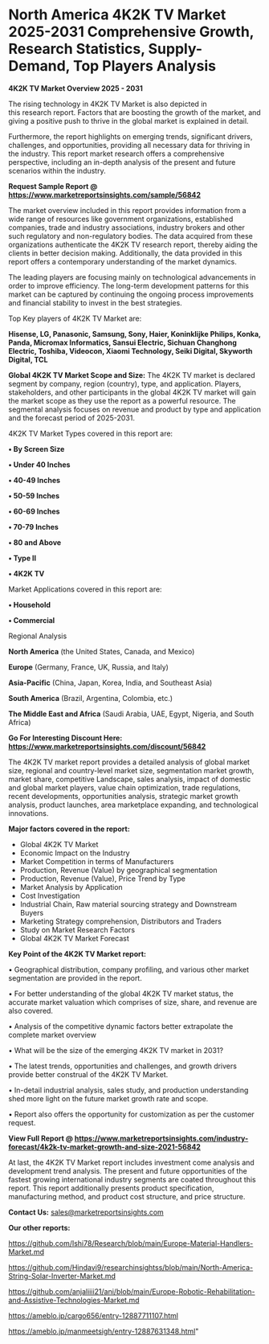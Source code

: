 # North America 4K2K TV Market 2025-2031 Comprehensive Growth, Research Statistics, Supply-Demand,  Top Players Analysis

<Strong> 4K2K TV Market Overview 2025 - 2031</strong>

The rising technology in 4K2K TV Market is also depicted in this research report. Factors that are boosting the growth of the market, and giving a positive push to thrive in the global market is explained in detail.

Furthermore, the report highlights on emerging trends, significant drivers, challenges, and opportunities, providing all necessary data for thriving in the industry. This report market research offers a comprehensive perspective, including an in-depth analysis of the present and future scenarios within the industry.

<strong>Request Sample Report @ <a href=https://www.marketreportsinsights.com/sample/56842>https://www.marketreportsinsights.com/sample/56842</a></strong>

The market overview included in this report provides information from a wide range of resources like government organizations, established companies, trade and industry associations, industry brokers and other such regulatory and non-regulatory bodies. The data acquired from these organizations authenticate the 4K2K TV research report, thereby aiding the clients in better decision making. Additionally, the data provided in this report offers a contemporary understanding of the market dynamics.

The leading players are focusing mainly on technological advancements in order to improve efficiency. The long-term development patterns for this market can be captured by continuing the ongoing process improvements and financial stability to invest in the best strategies.

Top Key players of 4K2K TV Market are:

<strong>Hisense, LG, Panasonic, Samsung, Sony, Haier, Koninklijke Philips, Konka, Panda, Micromax Informatics, Sansui Electric, Sichuan Changhong Electric, Toshiba, Videocon, Xiaomi Technology, Seiki Digital, Skyworth Digital, TCL</strong>

<strong><b>Global 4K2K TV Market Scope and Size:</b></strong>
The 4K2K TV market is declared segment by company, region (country), type, and application. Players, stakeholders, and other participants in the global 4K2K TV market will gain the market scope as they use the report as a powerful resource. The segmental analysis focuses on revenue and product by type and application and the forecast period of 2025-2031.

4K2K TV Market Types covered in this report are:

<strong>• By Screen Size

• Under 40 Inches

• 40-49 Inches

• 50-59 Inches

• 60-69 Inches

• 70-79 Inches

• 80 and Above

• Type II

• 4K2K TV</strong>

Market Applications covered in this report are:

<strong>• Household

• Commercial</strong> 

Regional Analysis

<strong>North America</strong> (the United States, Canada, and Mexico)

<strong>Europe</strong> (Germany, France, UK, Russia, and Italy)

<strong>Asia-Pacific</strong> (China, Japan, Korea, India, and Southeast Asia)

<strong>South America</strong> (Brazil, Argentina, Colombia, etc.)

<strong>The Middle East and Africa</strong> (Saudi Arabia, UAE, Egypt, Nigeria, and South Africa)

<strong>Go For Interesting Discount Here: <a href=https://www.marketreportsinsights.com/discount/56842>https://www.marketreportsinsights.com/discount/56842</a></strong>

The 4K2K TV market report provides a detailed analysis of global market size, regional and country-level market size, segmentation market growth, market share, competitive Landscape, sales analysis, impact of domestic and global market players, value chain optimization, trade regulations, recent developments, opportunities analysis, strategic market growth analysis, product launches, area marketplace expanding, and technological innovations.

<strong><b>Major factors covered in the report:</b></strong>
<ul>
  <li>Global 4K2K TV Market </li>
  <li>Economic Impact on the Industry</li>
  <li>Market Competition in terms of Manufacturers</li>
  <li>Production, Revenue (Value) by geographical segmentation</li>
  <li>Production, Revenue (Value), Price Trend by Type</li>
  <li>Market Analysis by Application</li>
  <li>Cost Investigation</li>
  <li>Industrial Chain, Raw material sourcing strategy and Downstream Buyers</li>
  <li>Marketing Strategy comprehension, Distributors and Traders</li>
  <li>Study on Market Research Factors</li>
  <li>Global 4K2K TV Market Forecast</li>
</ul>

<strong><b>Key Point of the 4K2K TV Market report:</b></strong>

• Geographical distribution, company profiling, and various other market segmentation are provided in the report.

• For better understanding of the global 4K2K TV market status, the accurate market valuation which comprises of size, share, and revenue are also covered.

• Analysis of the competitive dynamic factors better extrapolate the complete market overview

• What will be the size of the emerging 4K2K TV market in 2031?

• The latest trends, opportunities and challenges, and growth drivers provide better construal of the 4K2K TV Market.

• In-detail industrial analysis, sales study, and production understanding shed more light on the future market growth rate and scope.

• Report also offers the opportunity for customization as per the customer request.

<strong><b>View Full Report @ <a href=https://www.marketreportsinsights.com/industry-forecast/4k2k-tv-market-growth-and-size-2021-56842>https://www.marketreportsinsights.com/industry-forecast/4k2k-tv-market-growth-and-size-2021-56842</a></b></strong>


At last, the 4K2K TV Market report includes investment come analysis and development trend analysis. The present and future opportunities of the fastest growing international industry segments are coated throughout this report. This report additionally presents product specification, manufacturing method, and product cost structure, and price structure.

<strong>Contact Us:</strong>
sales@marketreportsinsights.com

<strong>Our other reports:</strong>

<a href=https://github.com/Ishi78/Research/blob/main/Europe-Material-Handlers-Market.md>https://github.com/Ishi78/Research/blob/main/Europe-Material-Handlers-Market.md</a>

<a href=https://github.com/Hindavi9/researchinsightss/blob/main/North-America-String-Solar-Inverter-Market.md>https://github.com/Hindavi9/researchinsightss/blob/main/North-America-String-Solar-Inverter-Market.md</a>

<a href=https://github.com/anjaliiii21/ani/blob/main/Europe-Robotic-Rehabilitation-and-Assistive-Technologies-Market.md>https://github.com/anjaliiii21/ani/blob/main/Europe-Robotic-Rehabilitation-and-Assistive-Technologies-Market.md</a>

<a href=https://ameblo.jp/cargo656/entry-12887711107.html>https://ameblo.jp/cargo656/entry-12887711107.html</a>

<a href=https://ameblo.jp/manmeetsigh/entry-12887631348.html>https://ameblo.jp/manmeetsigh/entry-12887631348.html</a>"

